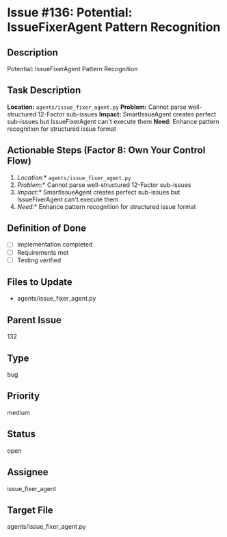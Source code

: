 # Issue #136: Potential: IssueFixerAgent Pattern Recognition

## Description
Potential: IssueFixerAgent Pattern Recognition

## Task Description  
**Location:** `agents/issue_fixer_agent.py`
**Problem:** Cannot parse well-structured 12-Factor sub-issues
**Impact:** SmartIssueAgent creates perfect sub-issues but IssueFixerAgent can't execute them
**Need:** Enhance pattern recognition for structured issue format

## Actionable Steps (Factor 8: Own Your Control Flow)
1. *Location:** `agents/issue_fixer_agent.py`
2. *Problem:** Cannot parse well-structured 12-Factor sub-issues
3. *Impact:** SmartIssueAgent creates perfect sub-issues but IssueFixerAgent can't execute them
4. *Need:** Enhance pattern recognition for structured issue format

## Definition of Done
- [ ] Implementation completed
- [ ] Requirements met
- [ ] Testing verified

## Files to Update
- agents/issue_fixer_agent.py

## Parent Issue
132

## Type
bug

## Priority
medium

## Status
open

## Assignee
issue_fixer_agent

## Target File
agents/issue_fixer_agent.py
